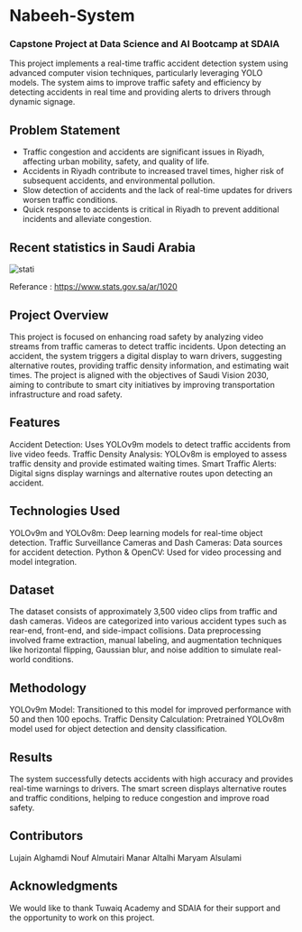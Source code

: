 # Nabeeh-System
### Capstone Project at Data Science and AI Bootcamp at SDAIA
This project implements a real-time traffic accident detection system using advanced computer vision techniques, particularly leveraging YOLO models. The system aims to improve traffic safety and efficiency by detecting accidents in real time and providing alerts to drivers through dynamic signage.

## Problem Statement
- Traffic congestion and accidents are significant issues in Riyadh, affecting urban mobility, safety, and quality of life.
- Accidents in Riyadh contribute to increased travel times, higher risk of subsequent accidents, and environmental pollution.
- Slow detection of accidents and the lack of real-time updates for drivers worsen traffic conditions.
- Quick response to accidents is critical in Riyadh to prevent additional incidents and alleviate congestion.

## Recent statistics in Saudi Arabia
![stati](https://github.com/user-attachments/assets/b4339d49-632d-4301-b2cf-45b558e335b1)

Referance : https://www.stats.gov.sa/ar/1020

## Project Overview
This project is focused on enhancing road safety by analyzing video streams from traffic cameras to detect traffic incidents. Upon detecting an accident, the system triggers a digital display to warn drivers, suggesting alternative routes, providing traffic density information, and estimating wait times.
The project is aligned with the objectives of Saudi Vision 2030, aiming to contribute to smart city initiatives by improving transportation infrastructure and road safety.

## Features
Accident Detection: Uses YOLOv9m models to detect traffic accidents from live video feeds.
Traffic Density Analysis: YOLOv8m is employed to assess traffic density and provide estimated waiting times.
Smart Traffic Alerts: Digital signs display warnings and alternative routes upon detecting an accident.

## Technologies Used
YOLOv9m and YOLOv8m: Deep learning models for real-time object detection.
Traffic Surveillance Cameras and Dash Cameras: Data sources for accident detection.
Python & OpenCV: Used for video processing and model integration.

## Dataset
The dataset consists of approximately 3,500 video clips from traffic and dash cameras. Videos are categorized into various accident types such as rear-end, front-end, and side-impact collisions. Data preprocessing involved frame extraction, manual labeling, and augmentation techniques like horizontal flipping, Gaussian blur, and noise addition to simulate real-world conditions.

## Methodology
YOLOv9m Model: Transitioned to this model for improved performance with 50 and then 100 epochs.
Traffic Density Calculation: Pretrained YOLOv8m model used for object detection and density classification.

## Results
The system successfully detects accidents with high accuracy and provides real-time warnings to drivers. The smart screen displays alternative routes and traffic conditions, helping to reduce congestion and improve road safety.

## Contributors
Lujain Alghamdi
Nouf Almutairi
Manar Altalhi
Maryam Alsulami

## Acknowledgments
We would like to thank Tuwaiq Academy and SDAIA for their support and the opportunity to work on this project.
